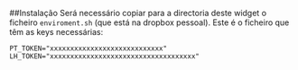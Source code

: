 ##Instalação
Será necessário copiar para a directoria deste widget o ficheiro ```enviroment.sh``` (que está na dropbox pessoal).
Este é o ficheiro que têm as keys necessárias:
```
PT_TOKEN="xxxxxxxxxxxxxxxxxxxxxxxxxxxx"
LH_TOKEN="xxxxxxxxxxxxxxxxxxxxxxxxxxxxxxxxxxxx"
```
